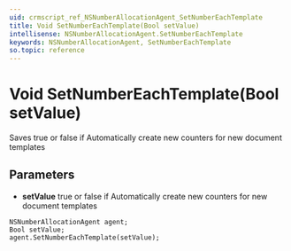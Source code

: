 ```yaml
---
uid: crmscript_ref_NSNumberAllocationAgent_SetNumberEachTemplate
title: Void SetNumberEachTemplate(Bool setValue)
intellisense: NSNumberAllocationAgent.SetNumberEachTemplate
keywords: NSNumberAllocationAgent, SetNumberEachTemplate
so.topic: reference
---
```


# Void SetNumberEachTemplate(Bool setValue)

Saves true or false if Automatically create new counters for new document templates

## Parameters

* **setValue** true or false if Automatically create new counters for new document templates

```crmscript
NSNumberAllocationAgent agent;
Bool setValue;
agent.SetNumberEachTemplate(setValue);
```

